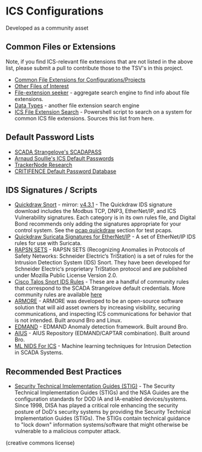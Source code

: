 # ICS Configurations

Developed as a community asset

## Common Files or Extensions

Note, if you find ICS-relevant file extensions that are not listed in the above list, please submit a pull to contribute those to the TSV's in this project.

- [Common File Extensions for Configurations/Projects](SCADA-Common-File-Extensions.tsv)
- [Other Files of Interest](SCADA-Other-Files-of-Interest.tsv)
- [File-extension seeker](https://file-extension.net/seeker/) - aggregate search engine to find info about file extensions.
- [Data Types](https://datatypes.net) - another file extension search engine
- [ICS File Extension Search](https://github.com/ISSVS/ICSExtearch) - Powershell script to search on a system for common ICS file extensions. Sources this list from here.

## Default Password Lists

- [SCADA Strangelove's SCADAPASS](/configurations/passwords/scadapass.csv)
- [Arnaud Soullie's ICS Default Passwords](/configurations/passwords/ics-default-passwords.csv)
- [TrackerNode Research](https://github.com/Trackernodes/trackernodesresearch)
- [CRITIFENCE Default Password Database](http://www.critifence.com/default-password-database/)

## IDS Signatures / Scripts

- [Quickdraw Snort](https://github.com/digitalbond/Quickdraw-Snort) - mirror: [v4.3.1](/rules/quickdraw_4_3_1.zip) - The Quickdraw IDS signature download includes the Modbus TCP, DNP3, EtherNet/IP, and ICS Vulnerability signatures. Each category is in its own rules file, and Digital Bond recommends only adding the signatures appropriate for your control system. See the [pcap quickdraw](/pcaps/quickdraw/) section for test pcaps.
- [Quickdraw Suricata Signatures for EtherNet/IP](https://github.com/digitalbond/Quickdraw-Suricata) - A set of EtherNet/IP IDS rules for use with Suricata.
- [RAPSN SETS](https://www.bsi.bund.de/EN/Topics/Industry_CI/ICS/Tools/RAPSN_SETS/RAPSN_SETS_node.html;jsessionid=2277684A363EEE2B6F130F09E6964DA5.internet471) - RAPSN SETS (Recognizing Anomalies in Protocols of Safety Networks: Schneider Electric‘s TriStation) is a set of rules for the Intrusion Detection System (IDS) Snort. They have been developed for Schneider Electric‘s proprietary TriStation protocol and are published under Mozilla Public License Version 2.0.
- [Cisco Talos Snort IDS Rules](/configurations/rules/talos-snort.rules) - These are a handful of community rules that correspond to the SCADA Strangelove default credentials. More community rules are available [here](https://www.snort.org/downloads/community/community-rules.tar.gz)
- [ARMORE](https://github.com/ITI/ARMORE) - ARMORE was developed to be an open-source software solution that will aid asset owners by increasing visibility, securing communications, and inspecting ICS communications for behavior that is not intended. Built around Bro and Linux.
- [EDMAND](https://github.com/ITI/EDMAND) - EDMAND Anomaly detection framework. Built around Bro.
- [AIUS](https://github.com/ITI/aius) - AIUS Repository (EDMAND/CAPTAR combination). Built around Bro.
- [ML NIDS For ICS](https://github.com/Rocionightwater/ML-NIDS-for-SCADA) - Machine learning techniques for Intrusion Detection in SCADA Systems.

## Recommended Best Practices

- [Security Technical Implementation Guides (STIG)](http://iase.disa.mil/stigs/Pages/index.aspx) - The Security Technical Implementation Guides (STIGs) and the NSA Guides are the configuration standards for DOD IA and IA-enabled devices/systems. Since 1998, DISA has played a critical role enhancing the security posture of DoD's security systems by providing the Security Technical Implementation Guides (STIGs). The STIGs contain technical guidance to "lock down" information systems/software that might otherwise be vulnerable to a malicious computer attack.

(creative commons license)
